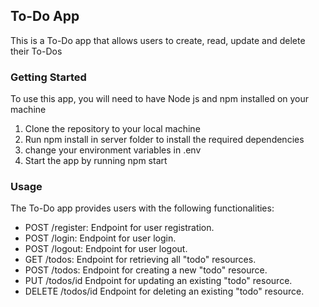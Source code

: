 ## To-Do App
This is a To-Do app that allows users to create, read, update and delete their To-Dos

### Getting Started
To use this app, you will need to have Node js and npm installed on your machine

1. Clone the repository to your local machine
2. Run npm install in server folder to install the required dependencies 
3. change your environment variables in .env
4. Start the app by running npm start

### Usage

The To-Do app provides users with the following functionalities:
- POST /register: Endpoint for user registration.
- POST /login: Endpoint for user login.
- POST /logout: Endpoint for user logout.
- GET /todos: Endpoint for retrieving all "todo" resources.
- POST /todos: Endpoint for creating a new "todo" resource.
- PUT /todos/id Endpoint for updating an existing "todo" resource.
- DELETE /todos/id Endpoint for deleting an existing "todo" resource.